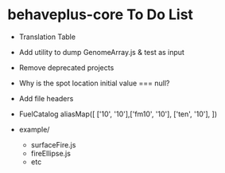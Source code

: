 # behaveplus-core To Do List

- Translation Table

- Add utility to dump GenomeArray.js & test as input

- Remove deprecated projects

- Why is the spot location initial value === null?

- Add file headers

- FuelCatalog aliasMap([
  ['10', '10'],['fm10', '10'], ['ten', '10'],
])

- example/
  - surfaceFire.js
  - fireEllipse.js
  - etc
